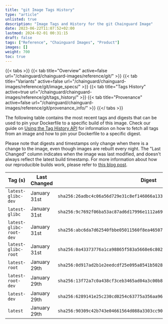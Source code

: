 ```yaml
---
title: "git Image Tags History"
type: "article"
unlisted: true
description: "Image Tags and History for the git Chainguard Image"
date: 2023-06-22T11:07:52+02:00
lastmod: 2024-02-01 00:31:15
draft: false
tags: ["Reference", "Chainguard Images", "Product"]
images: []
weight: 700
toc: true
---
```


{{< tabs >}}
{{< tab title="Overview" active=false url="/chainguard/chainguard-images/reference/git/" >}}
{{< tab title="Variants" active=false url="/chainguard/chainguard-images/reference/git/image_specs/" >}}
{{< tab title="Tags History" active=true url="/chainguard/chainguard-images/reference/git/tags_history/" >}}
{{< tab title="Provenance" active=false url="/chainguard/chainguard-images/reference/git/provenance_info/" >}}
{{</ tabs >}}

The following table contains the most recent tags and digests that can be used to pin your Dockerfile to a specific build of this image. Check our guide on [Using the Tag History API](/chainguard/chainguard-images/using-the-tag-history-api/) for information on how to fetch all tags from an image and how to pin your Dockerfile to a specific digest.

Please note that digests and timestamps only change when there is a change to the image, even though images are rebuilt every night. The "Last Changed" column indicates when the image was last modified, and doesn't always reflect the latest build timestamp. For more information about how our reproducible builds work, please refer to [this blog post](https://www.chainguard.dev/unchained/reproducing-chainguards-reproducible-image-builds).

| Tag (s)                  | Last Changed | Digest                                                                    |
|--------------------------|--------------|---------------------------------------------------------------------------|
|  `latest-glibc-dev`      | January 31st | `sha256:26adbc4c06a56d729e31c8ef146066a133e2691c2eb43ca3f4c742884c555eda` |
|  `latest-glibc`          | January 31st | `sha256:9c7692f06ba53ac87ad6d17996e1112a69ce5ab15e9fc54f6cb883747eae9961` |
|  `latest-glibc-root-dev` | January 31st | `sha256:abc6da7d62540fbbe05011560f8ea46507bd50c57649222cfafbc3071f22217d` |
|  `latest-glibc-root`     | January 31st | `sha256:0a43373776a1ca98865f583a5668e6c80244e200cdd54a104019f04d2c6a0616` |
|  `latest-root`           | January 29th | `sha256:0d917ad2b1e2eedcdf25e095a8541b5028b5637b4ec49cad71e2fc367902e4ea` |
|  `latest-root-dev`       | January 29th | `sha256:13f72a7c0a438cf3ceb3465ad04a3c00b82af8e4b24aefc7bcab81bb83bc2a82` |
|  `latest-dev`            | January 29th | `sha256:6289141e25c230cd0254c63775a356aa9681b1707dac11663578feaa980ef6f8` |
|  `latest`                | January 29th | `sha256:90309c42b743e04661564d088a3303cc909d2461837ed6b03fb3c102a8487e05` |

